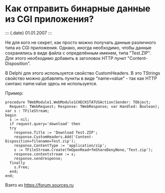 Как отправить бинарные данные из CGI приложения?
================================================

::: {.date}
01.01.2007
:::

Не для кого не секрет, как просто можно получать данные различного типа
из CGI приложения. Однако, иногда необходимо, чтобы данные сохранялись в
виде файла с определённым именем, типа \"Test.ZIP\". Для этого
необходимо добавить в заголовок HTTP пункт \"Content-Disposition\".

В Delphi для этого используется свойство CustomHeaders. В это TStrings
свойство можно добавлять пункты в виде \"name=value\" - так как HTTP
синтакс name:value здесь не используется.

Пример:

    procedure TWebModule1.WebModule1CHECKSTATUSAction(Sender: TObject;
      Request: TWebRequest; Response: TWebResponse; var Handled: Boolean);
    var s : TFileStream;
    begin
      s := nil;
      if request.query='download' then
      try
        response.Title := 'Download Test.ZIP';
        response.CustomHeaders.Add('Content-Disposition=filename=Test.zip');
        response.ContentType := 'application/zip';
        s := TFileStream.Create(fmOpenRead+fmShareDenyNone,'Test.zip');
        response.contentstream := s;
        response.sendresponse;
      finally
        s.Free;
      end;
    end;

Взято из <https://forum.sources.ru>
